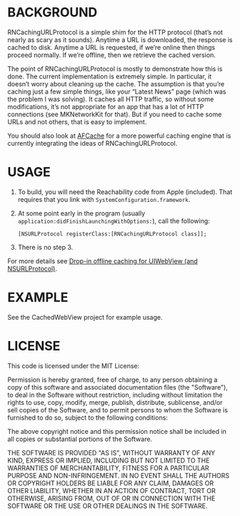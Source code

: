 # BACKGROUND

RNCachingURLProtocol is a simple shim for the HTTP protocol (that’s not
nearly as scary as it sounds). Anytime a URL is downloaded, the response is
cached to disk. Anytime a URL is requested, if we’re online then things
proceed normally. If we’re offline, then we retrieve the cached version.

The point of RNCachingURLProtocol is mostly to demonstrate how this is done.
The current implementation is extremely simple. In particular, it doesn’t
worry about cleaning up the cache. The assumption is that you’re caching just
a few simple things, like your “Latest News” page (which was the problem I
was solving). It caches all HTTP traffic, so without some modifications, it’s
not appropriate for an app that has a lot of HTTP connections (see
MKNetworkKit for that). But if you need to cache some URLs and not others,
that is easy to implement.

You should also look at [AFCache](https://github.com/artifacts/AFCache) for a
more powerful caching engine that is currently integrating the ideas of
RNCachingURLProtocol.

# USAGE

1. To build, you will need the Reachability code from Apple (included). That requires that you link with
   `SystemConfiguration.framework`.

2. At some point early in the program (usually `application:didFinishLaunchingWithOptions:`),
   call the following:

      `[NSURLProtocol registerClass:[RNCachingURLProtocol class]];`

3. There is no step 3.

For more details see
   [Drop-in offline caching for UIWebView (and NSURLProtocol)](http://robnapier.net/blog/offline-uiwebview-nsurlprotocol-588).

# EXAMPLE

See the CachedWebView project for example usage.

# LICENSE

 This code is licensed under the MIT License:
 
 Permission is hereby granted, free of charge, to any person obtaining a
 copy of this software and associated documentation files (the "Software"),
 to deal in the Software without restriction, including without limitation
 the rights to use, copy, modify, merge, publish, distribute, sublicense,
 and/or sell copies of the Software, and to permit persons to whom the
 Software is furnished to do so, subject to the following conditions:

 The above copyright notice and this permission notice shall be included in
 all copies or substantial portions of the Software.

 THE SOFTWARE IS PROVIDED "AS IS", WITHOUT WARRANTY OF ANY KIND, EXPRESS OR
 IMPLIED, INCLUDING BUT NOT LIMITED TO THE WARRANTIES OF MERCHANTABILITY,
 FITNESS FOR A PARTICULAR PURPOSE AND NON-INFRINGEMENT. IN NO EVENT SHALL THE
 AUTHORS OR COPYRIGHT HOLDERS BE LIABLE FOR ANY CLAIM, DAMAGES OR OTHER
 LIABILITY, WHETHER IN AN ACTION OF CONTRACT, TORT OR OTHERWISE, ARISING
 FROM, OUT OF OR IN CONNECTION WITH THE SOFTWARE OR THE USE OR OTHER
 DEALINGS IN THE SOFTWARE.
